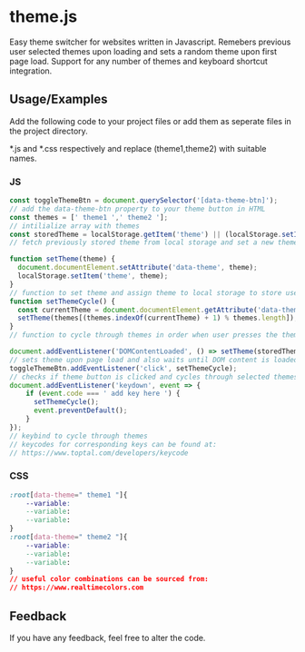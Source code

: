 
# theme.js

Easy theme switcher for websites written in Javascript. Remebers previous user selected themes upon loading and sets a random theme upon first page load. Support for any number of themes and keyboard shortcut integration.


## Usage/Examples
Add the following code to your project files or add them as seperate files in the project directory.

*.js and *.css respectively and replace (theme1,theme2) with suitable names.
### JS
```javascript
const toggleThemeBtn = document.querySelector('[data-theme-btn]');
// add the data-theme-btn property to your theme button in HTML
const themes = [' theme1 ',' theme2 '];
// intilialize array with themes
const storedTheme = localStorage.getItem('theme') || (localStorage.setItem('theme', themes[0]), themes[0]);
// fetch previously stored theme from local storage and set a new theme if local storage is empty i.e. first page load

function setTheme(theme) {
  document.documentElement.setAttribute('data-theme', theme);
  localStorage.setItem('theme', theme);
}
// function to set theme and assign theme to local storage to store user preference
function setThemeCycle() {
  const currentTheme = document.documentElement.getAttribute('data-theme');
  setTheme(themes[(themes.indexOf(currentTheme) + 1) % themes.length]);
}
// function to cycle through themes in order when user presses the theme button

document.addEventListener('DOMContentLoaded', () => setTheme(storedTheme));
// sets theme upon page load and also waits until DOM content is loaded
toggleThemeBtn.addEventListener('click', setThemeCycle);
// checks if theme button is clicked and cycles through selected themes
document.addEventListener('keydown', event => {
    if (event.code === ' add key here ') {
      setThemeCycle();
      event.preventDefault();
    }
});
// keybind to cycle through themes
// keycodes for corresponding keys can be found at:
// https://www.toptal.com/developers/keycode

```
### CSS
```css
:root[data-theme=" theme1 "]{
    --variable:
    --variable:
    --variable:
}
:root[data-theme=" theme2 "]{
    --variable:
    --variable:
    --variable:
}
// useful color combinations can be sourced from:
// https://www.realtimecolors.com

```


## Feedback

If you have any feedback, feel free to alter the code.

